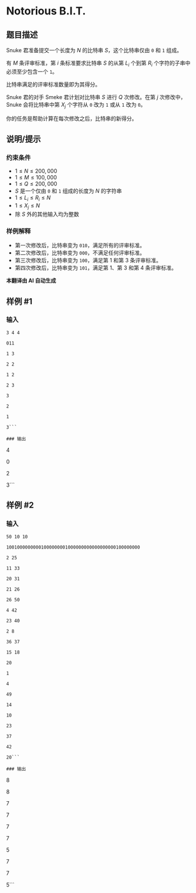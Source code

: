# Notorious B.I.T.

## 题目描述

Snuke 君准备提交一个长度为 $N$ 的比特串 $S$，这个比特串仅由 `0` 和 `1` 组成。

有 $M$ 条评审标准，第 $i$ 条标准要求比特串 $S$ 的从第 $L_i$ 个到第 $R_i$ 个字符的子串中必须至少包含一个 `1`。

比特串满足的评审标准数量即为其得分。

Snuke 君的对手 Smeke 君计划对比特串 $S$ 进行 $Q$ 次修改。在第 $j$ 次修改中，Snuke 会将比特串中第 $X_j$ 个字符从 `0` 改为 `1` 或从 `1` 改为 `0`。

你的任务是帮助计算在每次修改之后，比特串的新得分。

## 说明/提示

### 约束条件

- $1 \leq N \leq 200,000$
- $1 \leq M \leq 100,000$
- $1 \leq Q \leq 200,000$
- $S$ 是一个仅由 `0` 和 `1` 组成的长度为 $N$ 的字符串
- $1 \leq L_i \leq R_i \leq N$
- $1 \leq X_j \leq N$
- 除 $S$ 外的其他输入均为整数

### 样例解释
- 第一次修改后，比特串变为 `010`，满足所有的评审标准。
- 第二次修改后，比特串变为 `000`，不满足任何评审标准。
- 第三次修改后，比特串变为 `100`，满足第 $1$ 和第 $3$ 条评审标准。
- 第四次修改后，比特串变为 `101`，满足第 $1$、第 $3$ 和第 $4$ 条评审标准。

 **本翻译由 AI 自动生成**

## 样例 #1

### 输入

```
3 4 4
011
1 3
2 2
1 2
2 3
3
2
1
3```

### 输出

```
4
0
2
3```

## 样例 #2

### 输入

```
50 10 10
10010000000001000000001000000000000000000100000000
2 25
11 33
20 31
21 26
26 50
4 42
23 40
2 8
36 37
15 18
20
1
4
49
14
10
23
37
42
20```

### 输出

```
8
8
7
7
7
7
5
7
7
5```

